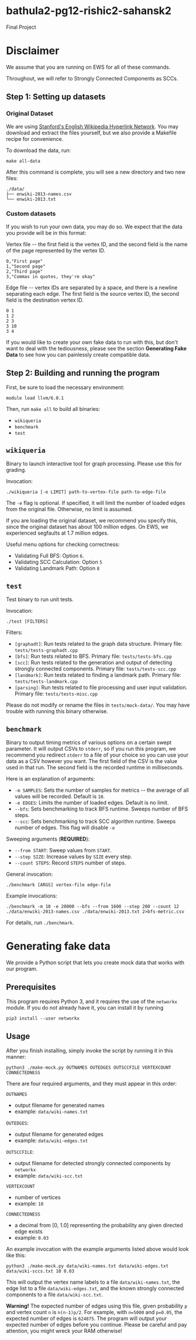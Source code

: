 # bathula2-pg12-rishic2-sahansk2
Final Project

# Disclaimer

We assume that you are running on EWS for all of these commands.

Throughout, we will refer to Strongly Connected Components as SCCs.

## Step 1: Setting up datasets

### Original Dataset

We are using [Stanford's English Wikipedia Hyperlink Network](https://snap.stanford.edu/data/enwiki-2013.html).
You may download and extract the files yourself, but we also provide a Makefile recipe for convenience.

To download the data, run:

```
make all-data
```

After this command is complete, you will see a new directory and two new files:

```
./data/
├── enwiki-2013-names.csv
└── enwiki-2013.txt
```

### Custom datasets

If you wish to run your own data, you may do so. We expect that the data you provide will be in this format:

Vertex file -- the first field is the vertex ID, and the second field is the name of the page represented by the vertex ID.

```
0,"First page"
1,"Second page"
2,"Third page"
3,"Commas in quotes, they're okay"
```

Edge file -- vertex IDs are separated by a space, and there is a newline separating each edge. The first field is the source vertex ID, the second field is the destination vertex ID.

```
0 1
1 2
2 3
3 10
3 4
```

If you would like to create your own fake data to run with this, but don't want to deal with the tediousness, please see the section **Generating Fake Data** to see how you can painlessly create compatible data.

## Step 2: Building and running the program
First, be sure to load the necessary environment:

```
module load llvm/6.0.1
```

Then, run `make all` to build all binaries:

* `wikiqueria`
* `benchmark`
* `test`

## `wikiqueria`

Binary to launch interactive tool for graph processing. Please use this for grading.

Invocation:

```
./wikiqueria [-e LIMIT] path-to-vertex-file path-to-edge-file
```

The `-e` flag is optional. If specified, it will limit the number of loaded edges from the original file. Otherwise, no limit is assumed.

If you are loading the original dataset, we recommend you specify this, since the original dataset has about 100 million edges. On EWS, we experienced segfaults at 1.7 million edges.

Useful menu options for checking correctness:
* Validating Full BFS: Option `6`.
* Validating SCC Calculation: Option `5`
* Validating Landmark Path: Option `8`

## `test`

Test binary to run unit tests.

Invocation:

```
./test [FILTERS]
```

Filters:

* `[graphadt]`: Run tests related to the graph data structure. Primary file: `tests/tests-graphadt.cpp`
* `[bfs]`: Run tests related to BFS. Primary file: `tests/tests-bfs.cpp`
* `[scc]`: Run tests related to the generation and output of detecting strongly connected components. Primary file: `tests/tests-scc.cpp`
* `[landmark]`: Run tests related to finding a landmark path. Primary file: `tests/tests-landmark.cpp`
* `[parsing]`: Run tests related to file processing and user input validation. Primary file: `tests/tests-misc.cpp`

Please do not modify or rename the files in `tests/mock-data/`. You may have trouble with running this binary otherwise.


## `benchmark`

Binary to output timing metrics of various options on a certain swept parameter. 
It will output CSVs to `stderr`, so if you run this program, we recommend you redirect `stderr` to a file of your choice so you can use your data as a CSV however you want.
The first field of the CSV is the value used in that run. The second field is the recorded runtime in milliseconds.

Here is an explanation of arguments:

* `-m SAMPLES`: Sets the number of samples for metrics -- the average of all values will be recorded. Default is `10`.
* `-e EDGES`: Limits the number of loaded edges. Default is no limit.
* `--bfs`: Sets benchmarking to track BFS runtime. Sweeps number of BFS steps.
* `--scc`: Sets benchmarking to track SCC algorithm runtime. Sweeps number of edges. This flag will disable `-e`

Sweeping arguments (**REQUIRED**):

* `--from START`: Sweep values from `START`.
* `--step SIZE`: Increase values by `SIZE` every step.
* `--count STEPS`: Record `STEPS` number of steps.


General invocation:

```
./benchmark [ARGS] vertex-file edge-file
```

Example invocations:

```
./benchmark -m 10 -e 20000 --bfs --from 1600 --step 200 --count 12 ./data/enwiki-2013-names.csv ./data/enwiki-2013.txt 2>bfs-metric.csv
```

For details, run `./benchmark`.

# Generating fake data

We provide a Python script that lets you create mock data that works with our program.

## Prerequisites

This program requires Python 3, and it requires the use of the `networkx` module.
If you do not already have it, you can install it by running

```
pip3 install --user networkx
```
## Usage

After you finish installing, simply invoke the script by running it in this manner:

```
python3 ./make-mock.py OUTNAMES OUTEDGES OUTSCCFILE VERTEXCOUNT CONNECTEDNESS
```

There are four required arguments, and they must appear in this order:

`OUTNAMES`
* output filename for generated names
* example: `data/wiki-names.txt`

`OUTEDGES`:
* output filename for generated edges
* example: `data/wiki-edges.txt`

`OUTSCCFILE`:
* output filename for detected strongly connected components by `networkx`
* example: `data/wiki-scc.txt`

`VERTEXCOUNT`
* number of vertices
* example: `10`

`CONNECTEDNESS`
* a decimal from [0, 1.0] representing the probability any given directed edge exists
* example: `0.03`

An example invocation with the example arguments listed above would look like this:

```
python3 ./make-mock.py data/wiki-names.txt data/wiki-edges.txt data/wiki-sccs.txt 10 0.03
```

This will output the vertex name labels to a file `data/wiki-names.txt`, the edge list to a file `data/wiki-edges.txt`, and the known strongly connected components to a file `data/wiki-scc.txt`.

**Warning!** The expected number of edges using this file, given probability `p` and vertex count `n` is `n(n-1)p/2`.
For example, with `n=5000` and `p=0.05`, the expected number of edges is `624875`. 
The program will output your expected number of edges before you continue. Please be careful and pay attention, you might wreck your RAM otherwise!